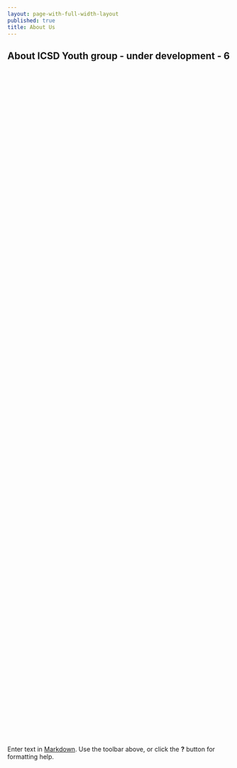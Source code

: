 ```yaml
---
layout: page-with-full-width-layout
published: true
title: About Us
---
```


## About ICSD Youth group - under development - 6

<style>
  .gallery-image .img {
  	width: 100%;
    padding-top: 75%;
    background-position: 50% 50%;
    background-repeat: no-repeat;
    background-size: cover;
  }
</style>

<div class="row">
  <div class="col-3 gallery-image">
    <a href="/media/nextgen-img-1.jpg"><div class="img" style="background-img:url('/media/nextgen-img-1.jpg')"></div></a>
  </div>
  <div class="col-3 gallery-image">
    <a href="/media/nextgen-img-2.jpg"><div class="img" style="background-img:url('/media/nextgen-img-2.jpg')"></div></a>
  </div>
  <div class="col-3 gallery-image">
    <a href="/media/nextgen-img-2.jpg"><div class="img" style="background-img:url('/media/nextgen-img-2.jpg')"></div></a>
  </div>
  <div class="col-3 gallery-image">
    <a href="/media/nextgen-img-2.jpg"><div class="img" style="background-img:url('/media/nextgen-img-2.jpg')"></div></a>
  </div>
</div>


Enter text in [Markdown](http://daringfireball.net/projects/markdown/). Use the toolbar above, or click the **?** button for formatting help.
